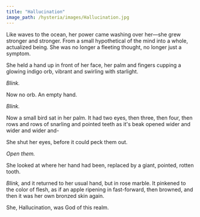 ```yaml
---
title: "Hallucination"
image_path: /hysteria/images/Hallucination.jpg
---
```


Like waves to the ocean, her power came washing over her—she grew stronger and stronger. From a small hypothetical of the mind into a whole, actualized being. She was no longer a fleeting thought, no longer just a symptom.

She held a hand up in front of her face, her palm and fingers cupping a glowing indigo orb, vibrant and swirling with starlight.

*Blink.*

Now no orb. An empty hand.

*Blink.*

Now a small bird sat in her palm. It had two eyes, then three, then four, then rows and rows of snarling and pointed teeth as it's beak opened wider and wider and wider and-

She shut her eyes, before it could peck them out.

*Open them.*

She looked at where her hand had been, replaced by a giant, pointed, rotten tooth.

*Blink,* and it returned to her usual hand, but in rose marble. It pinkened to the color of flesh, as if an apple ripening in fast-forward, then browned, and then it was her own bronzed skin again.

She, Hallucination, was God of this realm.
